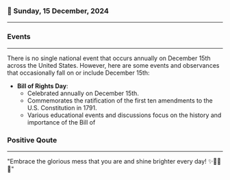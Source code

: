 ### 📅 Sunday, 15 December, 2024
------
### Events
------
There is no single national event that occurs annually on December 15th across the United States. However, here are some events and observances that occasionally fall on or include December 15th:

- **Bill of Rights Day**: 
  - Celebrated annually on December 15th.
  - Commemorates the ratification of the first ten amendments to the U.S. Constitution in 1791.
  - Various educational events and discussions focus on the history and importance of the Bill of
### Positive Qoute
------
"Embrace the glorious mess that you are and shine brighter every day! ✨🌟💪😊"
